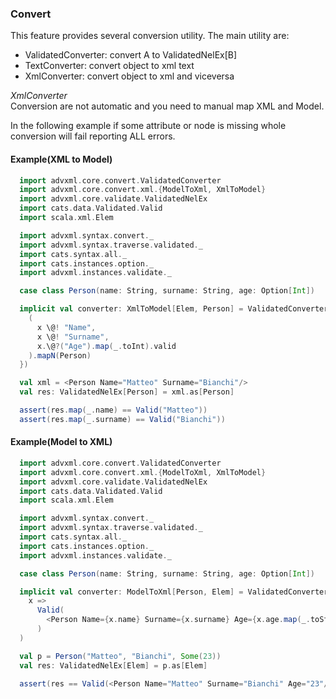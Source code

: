 ### Convert <a name="Convert"></a>
This feature provides several conversion utility.
The main utility are:
- ValidatedConverter: convert A to ValidatedNelEx[B]  
- TextConverter: convert object to xml text
- XmlConverter: convert object to xml and viceversa
   
*XmlConverter*   
Conversion are not automatic and you need to manual map XML and Model.

In the following example if some attribute or node is missing whole conversion will fail reporting ALL
errors.
    
#### Example(XML to Model)
```scala
  import advxml.core.convert.ValidatedConverter
  import advxml.core.convert.xml.{ModelToXml, XmlToModel}
  import advxml.core.validate.ValidatedNelEx
  import cats.data.Validated.Valid
  import scala.xml.Elem

  import advxml.syntax.convert._
  import advxml.syntax.traverse.validated._
  import cats.syntax.all._
  import cats.instances.option._
  import advxml.instances.validate._

  case class Person(name: String, surname: String, age: Option[Int])

  implicit val converter: XmlToModel[Elem, Person] = ValidatedConverter.of(x => {
    (
      x \@! "Name",
      x \@! "Surname",
      x.\@?("Age").map(_.toInt).valid
    ).mapN(Person)
  })

  val xml = <Person Name="Matteo" Surname="Bianchi"/>
  val res: ValidatedNelEx[Person] = xml.as[Person]

  assert(res.map(_.name) == Valid("Matteo"))
  assert(res.map(_.surname) == Valid("Bianchi"))
```

#### Example(Model to XML) 
```scala
  import advxml.core.convert.ValidatedConverter
  import advxml.core.convert.xml.{ModelToXml, XmlToModel}
  import advxml.core.validate.ValidatedNelEx
  import cats.data.Validated.Valid
  import scala.xml.Elem

  import advxml.syntax.convert._
  import advxml.syntax.traverse.validated._
  import cats.syntax.all._
  import cats.instances.option._
  import advxml.instances.validate._

  case class Person(name: String, surname: String, age: Option[Int])

  implicit val converter: ModelToXml[Person, Elem] = ValidatedConverter.of(
    x =>
      Valid(
        <Person Name={x.name} Surname={x.surname} Age={x.age.map(_.toString).getOrElse("")}/>
      )
  )

  val p = Person("Matteo", "Bianchi", Some(23))
  val res: ValidatedNelEx[Elem] = p.as[Elem]

  assert(res == Valid(<Person Name="Matteo" Surname="Bianchi" Age="23"/>))
```